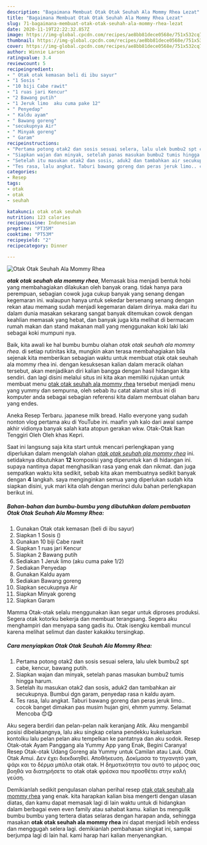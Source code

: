 ```yaml
---
description: "Bagaimana Membuat Otak Otak Seuhah Ala Mommy Rhea Lezat"
title: "Bagaimana Membuat Otak Otak Seuhah Ala Mommy Rhea Lezat"
slug: 71-bagaimana-membuat-otak-otak-seuhah-ala-mommy-rhea-lezat
date: 2020-11-19T22:22:32.857Z
image: https://img-global.cpcdn.com/recipes/ae8bb81dece0568e/751x532cq70/otak-otak-seuhah-ala-mommy-rhea-foto-resep-utama.jpg
thumbnail: https://img-global.cpcdn.com/recipes/ae8bb81dece0568e/751x532cq70/otak-otak-seuhah-ala-mommy-rhea-foto-resep-utama.jpg
cover: https://img-global.cpcdn.com/recipes/ae8bb81dece0568e/751x532cq70/otak-otak-seuhah-ala-mommy-rhea-foto-resep-utama.jpg
author: Winnie Larson
ratingvalue: 3.4
reviewcount: 5
recipeingredient:
- " Otak otak kemasan beli di ibu sayur"
- "1 Sosis "
- "10 biji Cabe rawit"
- "1 ruas jari Kencur"
- "2 Bawang putih"
- "1 Jeruk limo  aku cuma pake 12"
- " Penyedap"
- " Kaldu ayam"
- " Bawang goreng"
- "secukupnya Air"
- " Minyak goreng"
- " Garam"
recipeinstructions:
- "Pertama potong otak2 dan sosis sesuai selera, lalu ulek bumbu2 spt cabe, kencur, bawang putih."
- "Siapkan wajan dan minyak, setelah panas masukan bumbu2 tumis hingga harum."
- "Setelah itu masukan otak2 dan sosis, aduk2 dan tambahkan air secukupnya. Bumbui dgn garam, penyedap rasa n kaldu ayam."
- "Tes rasa, lalu angkat. Taburi bawang goreng dan peras jeruk limo.. cocok banget dimakan pas musim hujan gini, ehmm yummy. Selamat Mencoba 😊😋"
categories:
- Resep
tags:
- otak
- otak
- seuhah

katakunci: otak otak seuhah 
nutrition: 123 calories
recipecuisine: Indonesian
preptime: "PT35M"
cooktime: "PT53M"
recipeyield: "2"
recipecategory: Dinner

---
```



![Otak Otak Seuhah Ala Mommy Rhea](https://img-global.cpcdn.com/recipes/ae8bb81dece0568e/751x532cq70/otak-otak-seuhah-ala-mommy-rhea-foto-resep-utama.jpg)

<b><i>otak otak seuhah ala mommy rhea</i></b>, Memasak bisa menjadi bentuk hobi yang membahagiakan dilakukan oleh banyak orang. tidak hanya para perempuan, sebagian cowok juga cukup banyak yang senang dengan kegemaran ini. walaupun hanya untuk sekedar bersenang senang dengan rekan atau memang sudah menjadi kegemaran dalam dirinya. maka dari itu dalam dunia masakan sekarang sangat banyak ditemukan cowok dengan keahlian memasak yang hebat, dan banyak juga kita melihat di bermacam rumah makan dan stand makanan mall yang menggunakan koki laki laki sebagai koki mumpuni nya.

Baik, kita awali ke hal bumbu bumbu olahan <i>otak otak seuhah ala mommy rhea</i>. di setiap rutinitas kita, mungkin akan terasa membahagiakan bila sejenak kita memberikan sebagian waktu untuk membuat otak otak seuhah ala mommy rhea ini. dengan kesuksesan kalian dalam meracik olahan tersebut, akan menjadikan diri kalian bangga dengan hasil hidangan kita sendiri. dan lagi disini melalui situs ini kita akan memiliki rujukan untuk membuat menu <u>otak otak seuhah ala mommy rhea</u> tersebut menjadi menu yang yummy dan sempurna, oleh sebab itu catat alamat situs ini di komputer anda sebagai sebagian referensi kita dalam membuat olahan baru yang endes.

Aneka Resep Terbaru. japanese milk bread. Hallo everyone yang sudah nonton vlog pertama aku di YouTube ini. maafin yah kalo dari awal sampe akhir vidionya banyak salah kata atopun gerakan wkw. Otak-Otak Ikan Tenggiri Oleh Oleh khas Kepri.


Saat ini langsung saja kita start untuk mencari perlengkapan yang diperlukan dalam mengolah olahan <u><i>otak otak seuhah ala mommy rhea</i></u> ini. setidaknya dibutuhkan <b>12</b> komposisi yang diperuntuk kan di hidangan ini. supaya nantinya dapat menghasilkan rasa yang enak dan nikmat. dan juga sempatkan waktu kita sedikit, sebab kita akan membuatnya sedikit banyak dengan <b>4</b> langkah. saya menginginkan semua yang diperlukan sudah kita siapkan disini, yuk mari kita olah dengan merinci dulu bahan perlengkapan berikut ini.

<!--inarticleads1-->

##### Bahan-bahan dan bumbu-bumbu yang dibutuhkan dalam pembuatan Otak Otak Seuhah Ala Mommy Rhea:

1. Gunakan  Otak otak kemasan (beli di ibu sayur)
1. Siapkan 1 Sosis ()
1. Gunakan 10 biji Cabe rawit
1. Siapkan 1 ruas jari Kencur
1. Siapkan 2 Bawang putih
1. Sediakan 1 Jeruk limo  (aku cuma pake 1/2)
1. Sediakan  Penyedap
1. Gunakan  Kaldu ayam
1. Sediakan  Bawang goreng
1. Siapkan secukupnya Air
1. Siapkan  Minyak goreng
1. Siapkan  Garam


Mamma Otak-otak selalu menggunakan ikan segar untuk diproses produksi. Segera otak kotorku bekerja dan membuat terangsang. Segera aku menghampiri dan menyapa sang gadis itu. Otak isengku kembali muncul karena melihat selimut dan daster kakakku tersingkap. 

<!--inarticleads2-->

##### Cara menyiapkan Otak Otak Seuhah Ala Mommy Rhea:

1. Pertama potong otak2 dan sosis sesuai selera, lalu ulek bumbu2 spt cabe, kencur, bawang putih.
1. Siapkan wajan dan minyak, setelah panas masukan bumbu2 tumis hingga harum.
1. Setelah itu masukan otak2 dan sosis, aduk2 dan tambahkan air secukupnya. Bumbui dgn garam, penyedap rasa n kaldu ayam.
1. Tes rasa, lalu angkat. Taburi bawang goreng dan peras jeruk limo.. cocok banget dimakan pas musim hujan gini, ehmm yummy. Selamat Mencoba 😊😋


Aku segera berdiri dan pelan-pelan naik keranjang Atik. Aku mengambil posisi dibelakangnya, lalu aku singkap celana pendekku kukeluarkan kontolku lalu pelan pelan aku tempelkan ke pantatnya dan aku sodok. Resep Otak-otak Ayam Panggang ala Yummy App yang Enak, Begini Caranya! Resep Otak-otak Udang Goreng ala Yummy untuk Camilan atau Lauk. Otak Otak Amui. Δεν έχει διεκδικηθεί. Αποθήκευση. Δοκίμασα το τηγανητό yam, ψάρι και το δέρμα μπάλα otak otak. Η δημοτικότητα του αυτό το μέρος σας βοηθά να διατηρήσετε το otak otak φρέσκα που προσθέτει στην καλή γεύση. 

Demikianlah sedikit pengulasan olahan perihal resep <u>otak otak seuhah ala mommy rhea</u> yang enak. kita harapkan kalian bisa mengerti dengan ulasan diatas, dan kamu dapat memasak lagi di lain waktu untuk di hidangkan dalam berbagai even even family atau sahabat kamu. kalian bs mengulik bumbu bumbu yang tertera diatas selaras dengan harapan anda, sehingga masakan <b>otak otak seuhah ala mommy rhea</b> ini dapat menjadi lebih endess dan menggugah selera lagi. demikianlah pembahasan singkat ini, sampai berjumpa lagi di lain hal. kami harap hari kalian menyenangkan.
